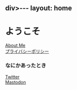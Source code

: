 div>---
layout: home
---

# ようこそ

<div class="inner-post">
  <div><a href="https://theoria24.github.io/twipro/" target="_blank">About Me</a></div>
  <div><a href="https://theoria24.github.io/privacy-policy.html" target="_blank">プライバシーポリシー</a></div>
  <h3>なにかあったとき</h3>
  <div><a href="https://twitter.com/_theoria" target="_blank">Twitter</a></div>
  <div><a href="https://wug.fun/@theoria" target="_blank">Mastodon</a></div>
</div>
